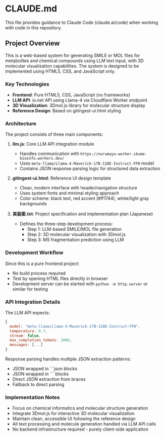 # CLAUDE.md


This file provides guidance to Claude Code (claude.ai/code) when working with code in this repository.

## Project Overview

This is a web-based system for generating SMILE or MOL files for metabolites and chemical compounds using LLM text input, with 3D molecular visualization capabilities. The system is designed to be implemented using HTML5, CSS, and JavaScript only.

### Key Technologies
- **Frontend**: Pure HTML5, CSS, JavaScript (no frameworks)
- **LLM API**: io.net API using Llama-4 via Cloudflare Worker endpoint
- **3D Visualization**: 3Dmol.js library for molecular structure display
- **Reference Design**: Based on gitingest-ui.html styling

### Architecture

The project consists of three main components:

1. **llm.js**: Core LLM API integration module
   - Handles communication with `https://nurumayu-worker.skume-bioinfo.workers.dev/`
   - Uses `meta-llama/Llama-4-Maverick-17B-128E-Instruct-FP8` model
   - Contains JSON response parsing logic for structured data extraction

2. **gitingest-ui.html**: Reference UI design template
   - Clean, modern interface with header/navigation structure
   - Uses system fonts and minimal styling approach
   - Color scheme: black text, red accent (#ff1744), white/light gray backgrounds

3. **実装案.txt**: Project specification and implementation plan (Japanese)
   - Defines the three-step development process:
     - Step 1: LLM-based SMILE/MOL file generation
     - Step 2: 3D molecular visualization with 3Dmol.js
     - Step 3: MS fragmentation prediction using LLM

### Development Workflow

Since this is a pure frontend project:
- No build process required
- Test by opening HTML files directly in browser
- Development server can be started with `python -m http.server` or similar for testing

### API Integration Details

The LLM API expects:
```javascript
{
  model: "meta-llama/Llama-4-Maverick-17B-128E-Instruct-FP8",
  temperature: 0.7,
  stream: false,
  max_completion_tokens: 2000,
  messages: [...]
}
```

Response parsing handles multiple JSON extraction patterns:
- JSON wrapped in ```json blocks
- JSON wrapped in ``` blocks  
- Direct JSON extraction from braces
- Fallback to direct parsing

### Implementation Notes

- Focus on chemical informatics and molecular structure generation
- Integrate 3Dmol.js for interactive 3D molecular visualization
- Maintain clean, accessible UI following the reference design
- All text processing and molecule generation handled via LLM API calls
- No backend infrastructure required - purely client-side application